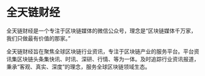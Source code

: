 # 全天链财经

全天链财经是一个专注于区块链媒体的微信公众号，理念是“区块链媒体千万家，我们只做最有价值的那家。”

全天链财经旨在聚焦全球区块链行业资讯，专注于区块链产业的服务平台。平台资讯集区块链头条集快讯、时讯、深研、行情、等为一体。及时追踪行业资讯报道，秉承“客观、真实、深度”的理念，服务全球区块链领域生态。

